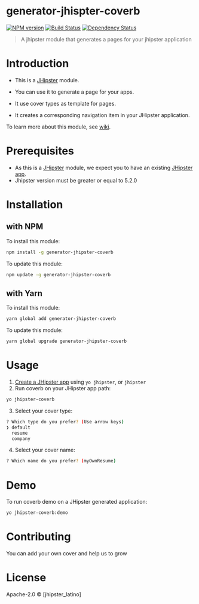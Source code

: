 # generator-jhispter-coverb
[![NPM version][npm-image]][npm-url] [![Build Status][travis-image]][travis-url] [![Dependency Status][daviddm-image]][daviddm-url]
> A jhipster module that generates a pages for your jhipster application

# Introduction

- This is a [JHipster](http://jhipster.github.io/) module.

- You can use it to generate a page for your apps.
- It use cover types as template for pages. 
- It creates a corresponding navigation item in your JHipster application.

To learn more about this module, see [wiki](https://github.com/jhipster-latino/coverb/wiki).

# Prerequisites

- As this is a [JHipster](http://www.jhipster.tech/) module, we expect you to have an existing [JHipster app](https://www.jhipster.tech/creating-an-app/).
- Jhipster version must be greater or equal to 5.2.0

# Installation

## with NPM

To install this module:

```bash
npm install -g generator-jhipster-coverb
```

To update this module:

```bash
npm update -g generator-jhipster-coverb
```

## with Yarn

To install this module:

```bash
yarn global add generator-jhipster-coverb
```

To update this module:

```bash
yarn global upgrade generator-jhipster-coverb
```

# Usage

1. [Create a JHipster app](https://www.jhipster.tech/creating-an-app/) using `yo jhipster`, or `jhipster`
2. Run coverb on your JHipster app path:

```bash
yo jhipster-coverb
```
3. Select your cover type:
```bash
? Which type do you prefer? (Use arrow keys)
❯ default 
  resume 
  company 
```
4. Select your cover name:
```bash
? Which name do you prefer? (myOwnResume) 
```

# Demo

To run coverb demo on a JHipster generated application:

```bash
yo jhipster-coverb:demo
```

# Contributing

You can add your own cover and help us to grow

# License

Apache-2.0 © [jhipster_latino]

[npm-image]: https://img.shields.io/npm/v/generator-jhipster-coverb.svg
[npm-url]: https://npmjs.org/package/generator-jhipster-coverb
[travis-image]: https://travis-ci.org/jhipster-latino/coverb.svg?branch=master
[travis-url]: https://travis-ci.org/jhipster-latino/coverb
[daviddm-image]: https://david-dm.org/jhipster-latino/generator-jhipster-coverb.svg
[daviddm-url]: https://david-dm.org/jhipster-latino/generator-jhipster-coverb
